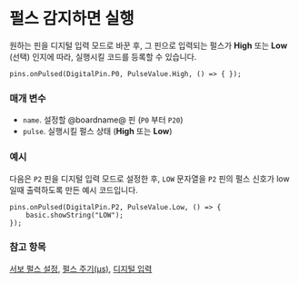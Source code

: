 # 펄스 감지하면 실행

원하는 핀을 디지털 입력 모드로 바꾼 후, 그 핀으로 입력되는 펄스가 **High** 또는 **Low** (선택) 인지에 따라, 실행시킬 코드를 등록할 수 있습니다.

```sig
pins.onPulsed(DigitalPin.P0, PulseValue.High, () => { });
```

### 매개 변수

* `name`. 설정할 @boardname@ 핀 (`P0` 부터 `P20`)
* `pulse`. 실행시킬 펄스 상태 (**High** 또는 **Low**)

### 예시

다음은 `P2` 핀을 디지털 입력 모드로 설정한 후, `LOW` 문자열을 `P2` 핀의 펄스 신호가 low 일때 출력하도록 만든 예시 코드입니다.

```blocks
pins.onPulsed(DigitalPin.P2, PulseValue.Low, () => {
    basic.showString("LOW");
});
```

### 참고 항목

[서보 펄스 설정](/reference/pins/servo-set-pulse), [펄스 주기(µs)](/reference/pins/pulse-duration), [디지털 입력](/reference/pins/digital-read-pin)